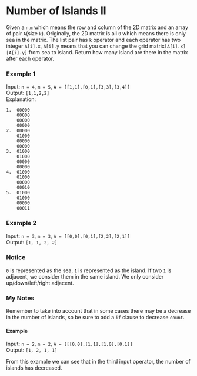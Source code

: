 # Number of Islands II

Given a `n`,`m` which means the row and column of the 2D matrix and an array of pair `A`(size `k`). Originally, the 2D matrix is all `0` which means there is only sea in the matrix. The list pair has `k` operator and each operator has two integer `A[i].x`, `A[i].y` means that you can change the grid matrix`[A[i].x][A[i].y]` from sea to island. Return how many island are there in the matrix after each operator.

### Example 1

Input: `n = 4`, `m = 5`, `A = [[1,1],[0,1],[3,3],[3,4]]`  
Output: `[1,1,2,2]`  
Explanation:
```
1.  00000
    00000
    00000
    00000
2.  00000
    01000
    00000
    00000
3.  01000
    01000
    00000
    00000
4.  01000
    01000
    00000
    00010
5.  01000
    01000
    00000
    00011
```

### Example 2

Input: `n = 3`, `m = 3`, `A = [[0,0],[0,1],[2,2],[2,1]]`  
Output: `[1, 1, 2, 2]`  

### Notice
`0` is represented as the sea, `1` is represented as the island. If two `1` is adjacent, we consider them in the same island. We only consider up/down/left/right adjacent.

### My Notes
Remember to take into account that in some cases there may be a decrease in the number of islands, so be sure to add a `if` clause to decrease `count`.

#### Example
Input: `n = 2`, `m = 2`, `A = [[[0,0],[1,1],[1,0],[0,1]]`  
Output: `[1, 2, 1, 1]`  

From this example we can see that in the third input operator, the number of islands has decreased.